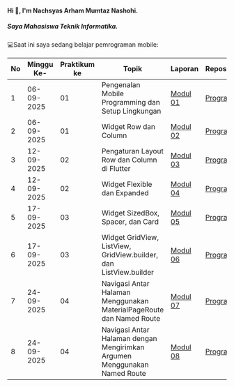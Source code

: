 #### Hi 👋, I'm Nachsyas Arham Mumtaz Nashohi. 
##### Saya Mahasiswa Teknik Informatika.

💻Saat ini saya sedang belajar pemrograman mobile:

| No  | Minggu Ke-  | Praktikum ke  | Topik  | Laporan | Repository |
| ------------ | ------------ | ------------ | ------------ | ------------ | ------------ | 
|  1 | 06-09-2025  | 01  | Pengenalan Mobile Programming dan Setup Lingkungan  | [Modul 01](https://docs.google.com/document/d/1Kn4KNhzivys6uMHXTGxf5xX7DLHnPihJh6Rk7rgBBx8/edit?tab=t.0) | [Program](https://github.com/Nachsyas/Modul-1-Prak.-Mobile-Programming)|
|  2 | 06-09-2025  | 01  | Widget Row dan Column  | [Modul 02](https://docs.google.com/document/d/1pQGA1cKk1tcE59S8_bHiKBKkPRiCMBUxpjsks9mFiiQ/edit?usp=sharing) | [Program](https://github.com/Nachsyas/Modul-2-3-Prak.-Mobile-Programming)
|  3 | 12-09-2025  | 02  | Pengaturan Layout Row dan Column di Flutter  | [Modul 03](https://docs.google.com/document/d/1F3Lhb9ZmY5gYcXkvdi1KO7sWWRs0NzfsD_o3hFecIIo/edit?usp=sharing) | [Program](https://github.com/Nachsyas/Modul-2-3-Prak.-Mobile-Programming)|
|  4 | 12-09-2025  | 02  | Widget Flexible dan Expanded  | [Modul 04](https://docs.google.com/document/d/1G1gcRE0Hl4nnQDvqdr4sgr-QgllTVVS6omQLjaqQ97w/edit?usp=sharing) | [Program](https://github.com/Nachsyas/Modul-4-Praktikum-Pemrograman-Mobile)|
|  5 | 17-09-2025  | 03  | Widget SizedBox, Spacer, dan Card  | [Modul 05](https://docs.google.com/document/d/115neBsLmklbbzakIyznaUryEwuG4LmsR37ZyuBweGKc/edit?usp=sharing) | [Program](https://github.com/Nachsyas/Modul-5-Prak.-Mobile-Programming)|
|  6 | 17-09-2025  | 03  | Widget GridView, ListView, GridView.builder, dan ListView.builder  | [Modul 06](https://docs.google.com/document/d/1KoW9axeAajI4lyDafUoCPcXsjoQJy0LPA3qD0LbklUg/edit?usp=sharing) | [Program](https://github.com/Nachsyas/Modul-6-Prak.-Mobile-Programming)|
|  7 | 24-09-2025  | 04  | Navigasi Antar Halaman Menggunakan MaterialPageRoute dan Named Route  | [Modul 07]() | [Program](https://github.com/Nachsyas/Modul-7-Prak.-Pemrograman-Mobile)|
|  8 | 24-09-2025  | 04  | Navigasi Antar Halaman dengan Mengirimkan Argumen Menggunakan Named Route  | [Modul 08]() | [Program](https://github.com/Nachsyas/Modul-8-Prak.-Mobile-Programming)|
